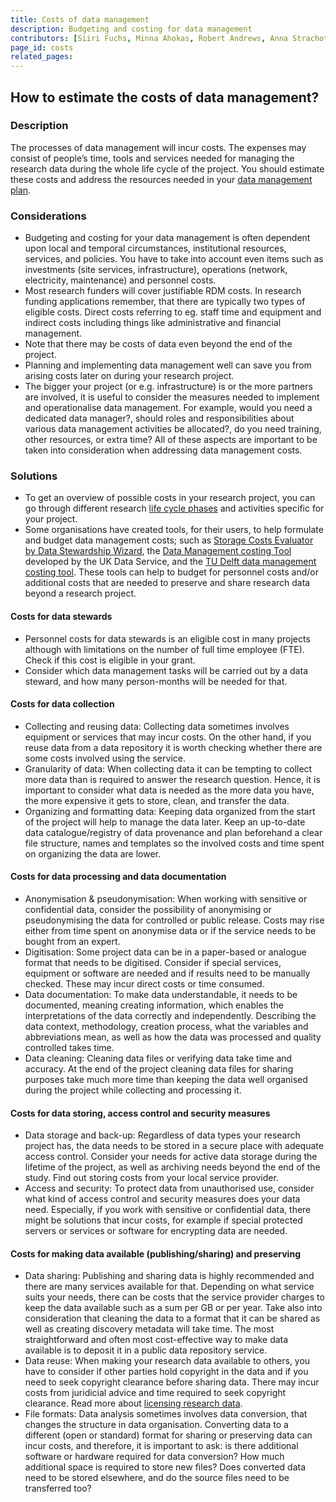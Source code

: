 ```yaml
---
title: Costs of data management
description: Budgeting and costing for data management
contributors: [Siiri Fuchs, Minna Ahokas, Robert Andrews, Anna Strachotova, Nazeefa Fatima]
page_id: costs
related_pages:
---
```


## How to estimate the costs of data management?

### Description

The processes of data management will incur costs. The expenses may consist of people’s time, tools and services needed for managing the research data during the whole life cycle of the project. You should estimate these costs and address the resources needed in your [data management plan](data_management_plan). 

### Considerations

* Budgeting and costing for your data management is often dependent upon local and temporal circumstances, institutional resources, services, and policies. You have to take into account even items such as investments (site services, infrastructure), operations (network, electricity, maintenance) and personnel costs.
* Most research funders will cover justifiable RDM costs. In research funding applications remember, that there are typically two types of eligible costs. Direct costs referring to eg. staff time and equipment and indirect costs including things like administrative and financial management. 
* Note that there may be costs of data even beyond the end of the project. 
* Planning and implementing data management well can save you from arising costs later on during your research project.
* The bigger your project (or e.g. infrastructure) is or the more partners are involved, it is useful to consider the measures needed to implement and operationalise data management. For example, would you need a dedicated data manager?, should roles and responsibilities about various data management activities be allocated?, do you need training, other resources, or extra time? All of these aspects are important to be taken into consideration when addressing data management costs. 

### Solutions 
* To get an overview of possible costs in your research project, you can go through different research [life cycle phases](data_life_cycle) and activities specific for your project.
* Some organisations have created tools, for their users, to help formulate and budget data management costs; such as [Storage Costs Evaluator by Data Stewardship Wizard](https://storage-costs-evaluator.ds-wizard.org/), the [Data Management costing Tool](https://ukdataservice.ac.uk/learning-hub/research-data-management/plan-to-share/costing/) developed by the UK Data Service, and the [TU Delft data management costing tool](https://www.tudelft.nl/en/library/research-data-management/r/plan/data-management-costs). These tools can help to budget for personnel costs and/or additional costs that are needed to preserve and share research data beyond a research project.

#### Costs for data stewards
* Personnel costs for data stewards is an eligible cost in many projects although with limitations on the number of full time employee (FTE). Check if this cost is eligible in your grant.
* Consider which data management tasks will be carried out by a data steward, and how many person-months will be needed for that.

#### Costs for data collection 
* Collecting and reusing data: Collecting data sometimes involves equipment or services that may incur costs. On the other hand, if you reuse data from a data repository it is worth checking whether there are some costs involved using the service. 
* Granularity of data: When collecting data it can be tempting to collect more data than is required to answer the research question. Hence, it is important to consider what data is needed as the more data you have, the more expensive it gets to store, clean, and transfer the data.
* Organizing and formatting data: Keeping data organized from the start of the project will help to manage the data later. Keep an up-to-date data catalogue/registry of data provenance and plan beforehand a clear file structure, names and templates so the involved costs and time spent on organizing the data are lower.

#### Costs for data processing and data documentation
* Anonymisation & pseudonymisation: When working with sensitive or confidential data, consider the possibility of anonymising or pseudonymising the data for controlled or public release. Costs may rise either from time spent on anonymise data or if the service needs to be bought from an expert.
* Digitisation: Some project data can be in a paper-based or analogue format that needs to be digitised. Consider if special services, equipment or software are needed and if results need to be manually checked. These may incur direct costs or time consumed.
* Data documentation: To make data understandable, it needs to be documented, meaning creating information, which enables the interpretations of the data correctly and independently. Describing the data context, methodology, creation process, what the variables and abbreviations mean, as well as how the data was processed and quality controlled takes time. 
* Data cleaning: Cleaning data files or verifying data take time and accuracy. At the end of the project cleaning data files for sharing purposes take much more time than keeping the data well organised during the project while collecting and processing it. 

#### Costs for data storing, access control and security measures
* Data storage and back-up: Regardless of data types your research project has, the data needs to be stored in a secure place with adequate access control. Consider your needs for active data storage during the lifetime of the project, as well as archiving needs beyond the end of the study. Find out storing costs from your local service provider.
* Access and security: To protect data from unauthorised use, consider what kind of access control and security measures does your data need. Especially, if you work with sensitive or confidential data, there might be solutions that incur costs, for example if special protected servers or services or software for encrypting data are needed. 

#### Costs for making data available (publishing/sharing) and preserving
* Data sharing: Publishing and sharing data is highly recommended and there are many services available for that. Depending on what service suits your needs, there can be costs that the service provider charges to keep the data available such as a sum per GB or per year. Take also into consideration that cleaning the data to a format that it can be shared as well as creating discovery metadata will take time. The most straightforward and often most cost-effective way to make data available is to deposit it in a public data repository service.
* Data reuse: When making your research data available to others, you have to consider if other parties hold copyright in the data and if you need to seek copyright clearance before sharing data. There may incur costs from juridicial advice and time required to seek copyright clearance. Read more about [licensing research data](licensing).
* File formats: Data analysis sometimes involves data conversion, that changes the structure in data organisation. Converting data to a different (open or standard) format for sharing or preserving data can incur costs, and therefore, it is important to ask: is there additional software or hardware required for data conversion? How much additional space is required to store new files? Does converted data need to be stored elsewhere, and do the source files need to be transferred too?
